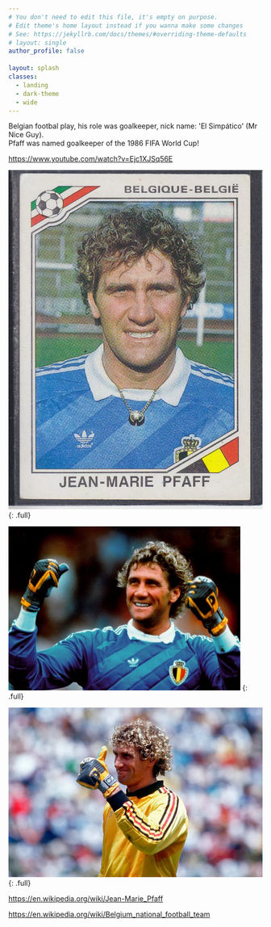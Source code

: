 ```yaml
---
# You don't need to edit this file, it's empty on purpose.
# Edit theme's home layout instead if you wanna make some changes
# See: https://jekyllrb.com/docs/themes/#overriding-theme-defaults
# layout: single
author_profile: false

layout: splash
classes:
  - landing
  - dark-theme
  - wide
---
```


Belgian footbal play, his role was goalkeeper, nick name: 'El Simpático' (Mr Nice Guy).   
Pfaff was named goalkeeper of the 1986 FIFA World Cup!  

https://www.youtube.com/watch?v=Ejc1XJSq56E

![full](/assets/images/mexico-86-world-cup-jean-marie-pfaff-belgique-sticker.webp)
{: .full}

![full](/assets/images/wide.jpg)
{: .full}

![full](/assets/images/Jean-Marie-Pfaff-thumbs-up.webp)
{: .full}


https://en.wikipedia.org/wiki/Jean-Marie_Pfaff

https://en.wikipedia.org/wiki/Belgium_national_football_team


